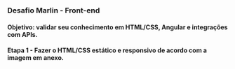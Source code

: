 ### Desafio Marlin - Front-end
#### Objetivo: validar seu conhecimento em HTML/CSS, Angular e integrações com APIs.
#### Etapa 1 - Fazer o HTML/CSS estático e responsivo de acordo com a imagem em anexo.
 

 